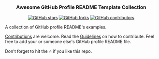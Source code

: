 <div align="center">

### Awesome GitHub Profile README Template Collection

[![GitHub stars](https://img.shields.io/github/stars/kghthor/awesome-github-profile-readme-templates.svg)](https://github.com/kghthor/awesome-github-profile-readme-templates/stargazers)
[![GitHub forks](https://img.shields.io/github/forks/kghthor/awesome-github-profile-readme-templates.svg?color=blue)](https://github.com/kghthor/awesome-github-profile-readme-templates/network)
[![GitHub contributors](https://img.shields.io/github/contributors/kghthor/awesome-github-profile-readme-templates.svg?color=blue)](https://github.com/kghthor/awesome-github-profile-readme-templates/network)
</div>
A collection of GitHub profile README's examples.
 
[Contributions](https://github.com/kghthor/awesome-github-profile-readme-templates/blob/master/CONTRIBUTING.md) are welcome. Read the [Guidelines](https://github.com/MD-MAFUJUL-HASAN/awesome-github-profile-readme-templates/blob/master/CONTRIBUTING.md) on how to contribute.
Feel free to add your or someone else's GitHub profile README file.

Don't forget to hit the :star: if you like this repo.
